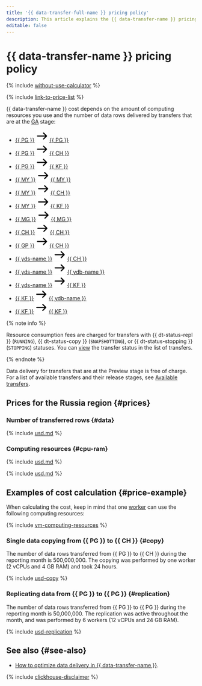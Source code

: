 ```yaml
---
title: '{{ data-transfer-full-name }} pricing policy'
description: This article explains the {{ data-transfer-name }} pricing policy.
editable: false
---
```


# {{ data-transfer-name }} pricing policy



{% include [without-use-calculator](../_includes/pricing/without-use-calculator.md) %}

{% include [link-to-price-list](../_includes/pricing/link-to-price-list.md) %}

{{ data-transfer-name }} cost depends on the amount of computing resources you use and the number of data rows delivered by transfers that are at the [GA](../overview/concepts/launch-stages.md) stage: 

* [{{ PG }}](operations/endpoint/source/postgresql.md) ![arrow_right](../_assets/console-icons/arrow-right.svg) [{{ PG }}](operations/endpoint/target/postgresql.md)
* [{{ PG }}](operations/endpoint/source/postgresql.md) ![arrow_right](../_assets/console-icons/arrow-right.svg) [{{ CH }}](operations/endpoint/target/clickhouse.md)
* [{{ PG }}](operations/endpoint/source/postgresql.md) ![arrow_right](../_assets/console-icons/arrow-right.svg) [{{ KF }}](operations/endpoint/target/kafka.md)
* [{{ MY }}](operations/endpoint/source/mysql.md) ![arrow_right](../_assets/console-icons/arrow-right.svg) [{{ MY }}](operations/endpoint/target/mysql.md)
* [{{ MY }}](operations/endpoint/source/mysql.md) ![arrow_right](../_assets/console-icons/arrow-right.svg) [{{ CH }}](operations/endpoint/target/clickhouse.md)
* [{{ MY }}](operations/endpoint/source/mysql.md) ![arrow_right](../_assets/console-icons/arrow-right.svg) [{{ KF }}](operations/endpoint/target/kafka.md)
* [{{ MG }}](operations/endpoint/source/mongodb.md) ![arrow_right](../_assets/console-icons/arrow-right.svg) [{{ MG }}](operations/endpoint/target/mongodb.md)
* [{{ CH }}](operations/endpoint/source/clickhouse.md) ![arrow_right](../_assets/console-icons/arrow-right.svg) [{{ CH }}](operations/endpoint/target/clickhouse.md)
* [{{ GP }}](operations/endpoint/source/greenplum.md) ![arrow_right](../_assets/console-icons/arrow-right.svg) [{{ CH }}](operations/endpoint/target/clickhouse.md)
* [{{ yds-name }}](operations/endpoint/source/data-streams.md) ![arrow_right](../_assets/console-icons/arrow-right.svg) [{{ CH }}](operations/endpoint/target/clickhouse.md)
* [{{ yds-name }}](operations/endpoint/source/data-streams.md) ![arrow_right](../_assets/console-icons/arrow-right.svg) [{{ ydb-name }}](operations/endpoint/target/yandex-database.md)
* [{{ yds-name }}](operations/endpoint/source/data-streams.md) ![arrow_right](../_assets/console-icons/arrow-right.svg) [{{ KF }}](operations/endpoint/target/kafka.md)
* [{{ KF }}](operations/endpoint/source/kafka.md) ![arrow_right](../_assets/console-icons/arrow-right.svg) [{{ ydb-name }}](operations/endpoint/target/yandex-database.md)
* [{{ KF }}](operations/endpoint/source/kafka.md) ![arrow_right](../_assets/console-icons/arrow-right.svg) [{{ KF }}](operations/endpoint/target/kafka.md)

{% note info %}

Resource consumption fees are charged for transfers with {{ dt-status-repl }} (`RUNNING`), {{ dt-status-copy }} (`SNAPSHOTTING`), or {{ dt-status-stopping }} (`STOPPING`) statuses. You can [view](operations/transfer.md#list) the transfer status in the list of transfers.

{% endnote %}

Data delivery for transfers that are at the Preview stage is free of charge. For a list of available transfers and their release stages, see [Available transfers](transfer-matrix.md).

## Prices for the Russia region {#prices}

### Number of transferred rows {#data}



{% include [usd.md](../_pricing/data-transfer/usd.md) %}


### Computing resources {#cpu-ram}



{% include [usd.md](../_pricing/data-transfer/usd-cpu.md) %}

{% include [usd.md](../_pricing/data-transfer/usd-ram.md) %}


## Examples of cost calculation {#price-example}

When calculating the cost, keep in mind that one [worker](concepts/index.md#worker) can use the following computing resources:

{% include [vm-computing-resources](../_includes/data-transfer/vm-computing-resources.md) %}

### Single data copying from {{ PG }} to {{ CH }} {#copy}

The number of data rows transferred from {{ PG }} to {{ CH }} during the reporting month is 500,000,000. The copying was performed by one worker (2 vCPUs and 4 GB RAM) and took 24 hours.



{% include [usd-copy](../_pricing_examples/data-transfer/usd-copy.md) %}


### Replicating data from {{ PG }} to {{ PG }} {#replication}

The number of data rows transferred from {{ PG }} to {{ PG }} during the reporting month is 50,000,000. The replication was active throughout the month, and was performed by 6 workers (12 vCPUs and 24 GB RAM).



{% include [usd-replication](../_pricing_examples/data-transfer/usd-replication.md) %}


## See also {#see-also}

* [How to optimize data delivery in {{ data-transfer-name }}](https://www.youtube.com/watch?v=1BJ9YEASOeU).

{% include [clickhouse-disclaimer](../_includes/clickhouse-disclaimer.md) %}